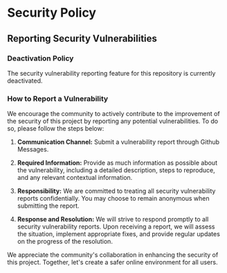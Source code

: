 # Security Policy

## Reporting Security Vulnerabilities

### Deactivation Policy
The security vulnerability reporting feature for this repository is currently deactivated.

### How to Report a Vulnerability

We encourage the community to actively contribute to the improvement of the security of this project by reporting any potential vulnerabilities. To do so, please follow the steps below:

1. **Communication Channel:** Submit a vulnerability report through Github Messages.

2. **Required Information:** Provide as much information as possible about the vulnerability, including a detailed description, steps to reproduce, and any relevant contextual information.

3. **Responsibility:** We are committed to treating all security vulnerability reports confidentially. You may choose to remain anonymous when submitting the report.

4. **Response and Resolution:** We will strive to respond promptly to all security vulnerability reports. Upon receiving a report, we will assess the situation, implement appropriate fixes, and provide regular updates on the progress of the resolution.

We appreciate the community's collaboration in enhancing the security of this project. Together, let's create a safer online environment for all users.
